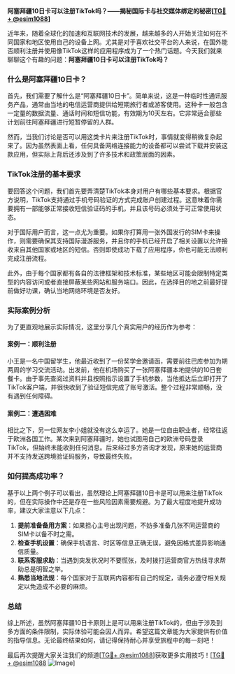 **阿塞拜疆10日卡可以注册TikTok吗？——揭秘国际卡与社交媒体绑定的秘密[[TG💪+ @esim1088](https://t.me/s/esim1088)]**

近年来，随着全球化的加速和互联网技术的发展，越来越多的人开始关注如何在不同国家和地区使用自己的设备上网。尤其是对于喜欢社交平台的人来说，在国外能否顺利注册并使用像TikTok这样的应用程序成为了一个热门话题。今天我们就来聊聊这个有趣的问题：**阿塞拜疆10日卡可以注册TikTok吗？**

### 什么是阿塞拜疆10日卡？

首先，我们需要了解什么是“阿塞拜疆10日卡”。简单来说，这是一种临时性通讯服务产品，通常由当地的电信运营商提供给短期旅行者或游客使用。这种卡一般包含一定量的数据流量、通话时间和短信功能，有效期为10天左右。它非常适合那些计划前往阿塞拜疆进行短暂停留的人群。

然而，当我们讨论是否可以用这类卡片来注册TikTok时，事情就变得稍微复杂起来了。因为虽然表面上看，任何具备网络连接能力的设备都可以尝试下载并安装这款应用，但实际上背后还涉及到了许多技术和政策层面的因素。

### TikTok注册的基本要求

要回答这个问题，我们首先要弄清楚TikTok本身对用户有哪些基本要求。根据官方说明，TikTok支持通过手机号码验证的方式完成账户创建过程。这意味着你需要拥有一部能够正常接收短信验证码的手机，并且该号码必须处于可正常使用状态。

对于国际用户而言，这一点尤为重要。如果你打算用一张外国发行的SIM卡来操作，则需要确保其支持国际漫游服务，并且你的手机已经开启了相关设置以允许接收来自其他国家或地区的短信。否则即使成功下载了应用程序，你也可能无法顺利完成注册流程。

此外，由于每个国家都有各自的法律框架和技术标准，某些地区可能会限制特定类型的内容访问或者直接屏蔽某些网站和服务端口。因此，在选择目的地之前最好提前做好功课，确认当地网络环境是否友好。

### 实际案例分析

为了更直观地展示实际情况，这里分享几个真实用户的经历作为参考：

#### 案例一：顺利注册
小王是一名中国留学生，他最近收到了一份奖学金邀请函，需要前往巴库参加为期两周的学习交流活动。出发前，他在机场购买了一张阿塞拜疆本地提供的10日套餐卡。由于事先查阅过资料并且按照指示设置了手机参数，当他抵达后立即打开了TikTok客户端，并很快收到了验证短信完成了账号激活。整个过程非常顺畅，没有遇到任何障碍。

#### 案例二：遭遇困难
相比之下，另一位网友李小姐就没有这么幸运了。她是一位自由职业者，经常往返于欧洲各国工作。某次来到阿塞拜疆时，她也试图用自己的欧洲号码登录TikTok，但始终未能收到任何消息。后来经过多方咨询才发现，原来她的运营商并不支持发送跨境验证码服务，导致最终失败。

### 如何提高成功率？

基于以上两个例子可以看出，虽然理论上阿塞拜疆10日卡是可以用来注册TikTok的，但在实际操作中还是存在一些风险因素需要规避。为了最大程度地提升成功率，建议大家注意以下几点：

1. **提前准备备用方案**：如果担心主号出现问题，不妨多准备几张不同运营商的SIM卡以备不时之需。
2. **检查手机设置**：确保手机语言、时区等信息正确无误，避免因格式差异影响通信质量。
3. **联系客服求助**：当遇到突发状况时不要慌张，及时拨打运营商官方热线寻求帮助总是明智之举。
4. **熟悉当地法规**：每个国家对于互联网内容都有自己的规定，请务必遵守相关规定以免造成不必要的麻烦。

### 总结

综上所述，虽然阿塞拜疆10日卡原则上是可以用来注册TikTok的，但由于涉及到多方面的条件限制，实际体验可能会因人而异。希望这篇文章能为大家提供有价值的指导信息。无论最终结果如何，请记得保持耐心并享受旅程中的每一刻吧！

最后再次提醒大家关注我们的频道[[TG💪+ @esim1088](https://t.me/s/esim1088)]获取更多实用技巧！[[TG💪+ @esim1088](https://t.me/s/esim1088) ![Image](https://i.postimg.cc/4NQfJmqS/Snipaste-2025-05-13-00-14-12.png)]